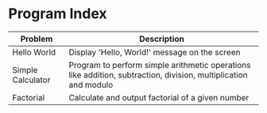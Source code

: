 # Program Index

| Problem           | Description                                                                                                     |
| ----------------- | --------------------------------------------------------------------------------------------------------------- |
| Hello World       | Display 'Hello, World!' message on the screen                                                                   |
| Simple Calculator | Program to perform simple arithmetic operations like addition, subtraction, division, multiplication and modulo |
| Factorial         | Calculate and output factorial of a given number                                                                |
